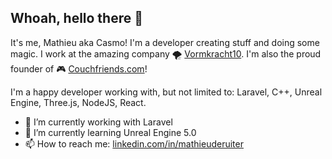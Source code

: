 ## Whoah, hello there 👋
It's me, Mathieu aka Casmo! I'm a developer creating stuff and doing some magic. I work at the amazing company 🌪️ [Vormkracht10](https://vormkracht10.nl). I'm also the proud founder of 🎮 [Couchfriends.com](https://couchfriends.com)!

I'm a happy developer working with, but not limited to: Laravel, C++, Unreal Engine, Three.js, NodeJS, React.

- 🔭 I’m currently working with Laravel
- 🌱 I’m currently learning Unreal Engine 5.0
- 📫 How to reach me: [linkedin.com/in/mathieuderuiter](https://www.linkedin.com/in/mathieuderuiter/)
<!--
**Casmo/Casmo** is a ✨ _special_ ✨ repository because its `README.md` (this file) appears on your GitHub profile.

Here are some ideas to get you started:

- 🔭 I’m currently working on ...
- 🌱 I’m currently learning ...
- 👯 I’m looking to collaborate on ...
- 🤔 I’m looking for help with ...
- 💬 Ask me about ...
- 📫 How to reach me: ...
- 😄 Pronouns: ...
- ⚡ Fun fact: ...
-->
